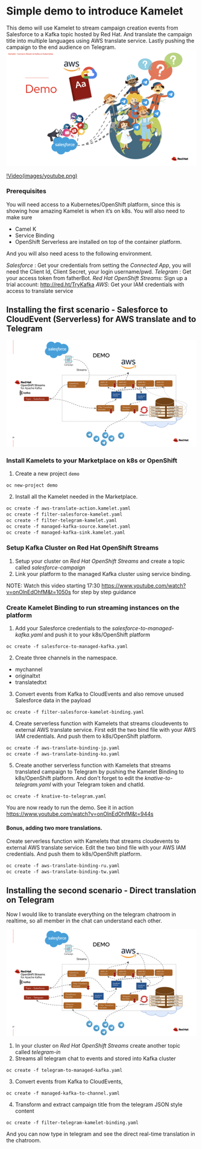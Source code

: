 # Simple demo to introduce Kamelet

This demo will use Kamelet to stream campaign creation events from Salesforce to a Kafka topic hosted by Red Hat. And translate the campaign title into multiple languages using AWS translate service. Lastly pushing the campaign to the end audience on Telegram.  
![Overview](images/overview.png)

[!Video(images/youtube.png)](https://www.youtube.com/watch?v=onOlnEdOhfM)


### Prerequisites

You will need access to a Kubernetes/OpenShift platform, since this is showing how amazing Kamelet is when it’s on k8s. You will also need to make sure 
- Camel K  
- Service Binding  
- OpenShift Serverless 
are installed on top of the container platform. 

And you will also need acess to the following environment. 

*Salesforce* : Get your credentials from setting the _Connected App_, you will need the Client Id, Client Secret, your login username/pwd. 
*Telegram* : Get your access token from fatherBot. 
*Red Hat OpenShift Streams*: Sign up a trial account: http://red.ht/TryKafka
*AWS*: Get your IAM credentials with access to translate service

## Installing the first scenario - Salesforce to CloudEvent (Serverless) for AWS translate and to Telegram

![scenario one](images/salesforce.png)

### Install Kamelets to your Marketplace on k8s or OpenShift

1. Create a new project `demo` 

```
oc new-project demo
```

2. Install all the Kamelet needed in the Marketplace. 

```
oc create -f aws-translate-action.kamelet.yaml
oc create -f filter-salesforce-kamelet.yaml
oc create -f filter-telegram-kamelet.yaml
oc create -f managed-kafka-source.kamelet.yaml
oc create -f managed-kafka-sink.kamelet.yaml
```


### Setup Kafka Cluster on Red Hat OpenShift Streams
1. Setup your cluster on *Red Hat OpenShift Streams* and create a topic called _salesforce-campaign_
2. Link your platform to the managed Kafka cluster using service binding. 

NOTE: Watch this video starting 17:30 https://www.youtube.com/watch?v=onOlnEdOhfM&t=1050s for step by step guidance 


### Create Kamelet Binding to run streaming instances on the platform

1. Add your Salesforce credentials to the _salesforce-to-managed-kafka.yaml_ and push it to your k8s/OpenShift platform
```
oc create -f salesforce-to-managed-kafka.yaml
```

2. Create three channels in the namespace.
- mychannel
- originaltxt
- translatedtxt

3. Convert events from Kafka to CloudEvents and also remove unused Salesforce data in the payload
```
oc create -f filter-salesforce-kamelet-binding.yaml
```

4. Create serverless function with Kamelets that streams cloudevents to external AWS translate service. First edit the two bind file with your AWS IAM credentials. And push them to k8s/OpenShift platform.

```
oc create -f aws-translate-binding-jp.yaml
oc create -f aws-translate-binding-ko.yaml
```

5. Create another serverless function with Kamelets that streams translated campaign to Telegram by pushing the Kamelet Binding to k8s/OpenShift platform. And don't forget to edit the _knative-to-telegram.yaml_ with your Telegram token and chatId. 

```
oc create -f knative-to-telegram.yaml
```

You are now ready to run the demo. See it in action 
https://www.youtube.com/watch?v=onOlnEdOhfM&t=944s


#### Bonus, adding two more translations. 
Create serverless function with Kamelets that streams cloudevents to external AWS translate service. Edit the two bind file with your AWS IAM credentials. And push them to k8s/OpenShift platform.

```
oc create -f aws-translate-binding-ru.yaml
oc create -f aws-translate-binding-tw.yaml
```


## Installing the second scenario - Direct translation on Telegram

Now I would like to translate everything on the telegram chatroom in realtime, so all member in the chat can understand each other. 

![scenario two](images/telegram.png)

1. In your cluster on *Red Hat OpenShift Streams* create another topic called _telegram-in_
2. Streams all telegram chat to events and stored into Kafka cluster

```
oc create -f telegram-to-managed-kafka.yaml
```

3. Convert events from Kafka to CloudEvents, 
```
oc create -f managed-kafka-to-channel.yaml
```

4. Transform and extract campaign title from the telegram JSON style content 
```
oc create -f filter-telegram-kamelet-binding.yaml
```

And you can now type in telegram and see the direct real-time translation in the chatroom. 